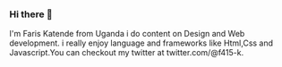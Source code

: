 ### Hi there 👋

I'm Faris Katende from Uganda i do content on Design and Web development. i really enjoy language and frameworks like Html,Css and Javascript.You can checkout my twitter at twitter.com/@f415-k.
